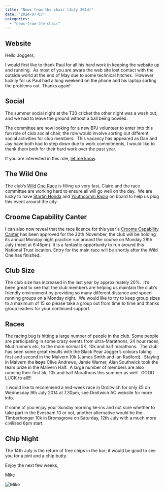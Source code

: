 ```yaml
---
title: "News from the chair (July 2014)"
date: "2014-07-03"
categories: 
  - "news-from-the-chair"
---
```


## Website

Hello Joggers,

I would first like to thank Paul for all his hard work in keeping the website up and running.  As most of you are aware the web site lost contact with the outside world at the end of May due to some technical hitches.  However luckily for us Paul had a long weekend on the phone and his laptop sorting the problems out. Thanks again!

## Social

The summer social night at the T20 cricket the other night was a wash out, and we had to leave the ground without a ball being bowled.

The committee are now looking for a new BPJ volunteer to enter into this fun role of club social chair, the role would involve sorting out different social activities for club members.  This vacancy has appeared as Dan and Jay have both had to step down due to work commitments, I would like to thank them both for their hard work over the past year.

If you are interested in this role, [let me know](mailto:chair@blackpearjoggers.org.uk).

## The Wild One

The club’s [Wild One Race](https://bpj.org.uk/our-races/wild-race/ "The Wild One: Multi Lap Marathon") is filling up very fast, Claire and the race committee are working hard to ensure all will go well on the day.  We are lucky to have [Startin Honda](http://www.startingroup.co.uk/honda/) and [Youthcomm Radio](http://youthcomm.co.uk/) on board to help us plug this event around the city.

## Croome Capability Canter

I can also now reveal that the race licence for this year's [Croome Capability Canter](https://bpj.org.uk/our-races/croome-race/ "Croome Capability Canter") has been approved for the 30th November, the club will be holding its annual Monday night practice run around the course on Monday 28th July (meet at 6:45pm). It is a fantastic opportunity to run around this National Trust location. Entry for the main race will be shortly after the Wild One has finished.

## Club Size

The club size has increased in the last year by approximately 20%.  It’s been great to see that the club members are helping us maintain the club's friendly environment by providing so many different distance and speed running groups on a Monday night.  We would like to try to keep group sizes to a maximum of 15 so please take a group out from time to time and thanks group leaders for your continued support.

## Races

The racing bug is hitting a large number of people in the club. Some people are participating in some crazy events from ultra-Marathons, 24 hour races, Mud runners etc, to the more normal 5K, 10k and half marathons.  The club has seen some great results with the Black Pear Jogger’s colours taking first and second in the Malvern 10k (James Smith and Ian Radford).  Staying in Malvern the **boy**s Clive Andrews, Jamie Warner, Alan Southwick took the team prize in the Malvern Half.  A large number of members are also running their first 5k, 10k and half Marathons this summer as well.  GOOD LUCK to all!!!

 I would like to recommend a mid-week race in Droitwich for only £5 on Wednesday 9th July 2014 at 7.30pm, see Droitwich AC website for more info.

If some of you enjoy your Sunday morning lie-ins and not sure whether to take part in the Evesham 10 or not, another alternative would be the Timberhonger 10k in Bromsgrove on Saturday, 12th July with a much more civilised 6pm start.

## Chip Night

The 14th July is the return of free chips in the bar; it would be good to see you for a pint and a chip butty.

Enjoy the next few weeks,

Mike

![Mike](https://bpj.org.uk/wp-content/uploads/2012/03/mikey-moo-ma.jpg)
